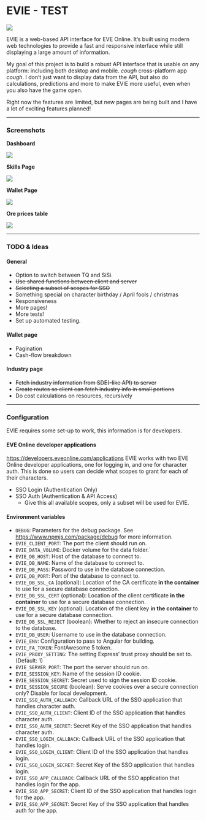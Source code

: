 # EVIE - TEST

[![](https://img.shields.io/badge/fly_safe-o7-2F849E.svg?style=for-the-badge)](https://www.eveonline.com/)

EVIE is a web-based API interface for EVE Online. It’s built using modern web technologies to provide a fast and responsive interface while still displaying a large amount of information.

My goal of this project is to build a robust API interface that is usable on any platform: including both desktop and mobile. *cough* cross-platform app *cough*. I don’t just want to display data from the API, but also do calculations, predictions and more to make EVIE more useful, even when you also have the game open.

Right now the features are limited, but new pages are being built and I have a lot of exciting features planned!

---

### Screenshots
**Dashboard**

![](https://data.saturnserver.org/images/dashboard.png)

**Skills Page**

![](https://data.saturnserver.org/images/skills.png)

**Wallet Page**

![](https://data.saturnserver.org/images/wallet.png)

**Ore prices table**

![](https://data.saturnserver.org/images/ores.png)

---

### TODO & Ideas

#### General
* Option to switch between TQ and SiSi.
* ~~Use shared functions between client and server~~
* ~~Selecting a subset of scopes for SSO~~
* Something special on character birthday / April fools / christmas
* Responsiveness
* More pages!
* More tests!
* Set up automated testing.

#### Wallet page
* Pagination
* Cash-flow breakdown

#### Industry page
* ~~Fetch industry information from SDE(-like API) to server~~
* ~~Create routes so client can fetch industry info in small portions~~
* Do cost calculations on resources, recursively

---

### Configuration
EVIE requires some set-up to work, this information is for developers.

#### EVE Online developer applications
<https://developers.eveonline.com/applications>
EVIE works with two EVE Online developer applications, one for logging in, and one for character auth.
This is done so users can decide what scopes to grant for each of their characters.

- SSO Login (Authentication Only)
- SSO Auth (Authentication & API Access)
    - Give this all available scopes, only a subset will be used for EVIE.

#### Environment variables
- `DEBUG`: Parameters for the debug package. See <https://www.npmjs.com/package/debug> for more information.
- `EVIE_CLIENT_PORT`: The port the client should run on.
- `EVIE_DATA_VOLUME`: Docker volume for the data folder.`
- `EVIE_DB_HOST`: Host of the database to connect to.
- `EVIE_DB_NAME`: Name of the database to connect to.
- `EVIE_DB_PASS`: Password to use in the database connection.
- `EVIE_DB_PORT`: Port of the database to connect to.
- `EVIE_DB_SSL_CA` (optional): Location of the CA certificate **in the container** to use for a secure database connection.
- `EVIE_DB_SSL_CERT` (optional): Location of the client certificate **in the container** to use for a secure database connection.
- `EVIE_DB_SSL_KEY` (optional): Location of the client key **in the container** to use for a secure database connection.
- `EVIE_DB_SSL_REJECT` (boolean): Whether to reject an insecure connection to the database.
- `EVIE_DB_USER`: Username to use in the database connection.
- `EVIE_ENV`: Configuration to pass to Angular for building.
- `EVIE_FA_TOKEN`: FontAwesome 5 token.
- `EVIE_PROXY_SETTING`: The setting Express' trust proxy should be set to. (Default: 1)
- `EVIE_SERVER_PORT`: The port the server should run on.
- `EVIE_SESSION_KEY`: Name of the session ID cookie.
- `EVIE_SESSION_SECRET`: Secret used to sign the session ID cookie.
- `EVIE_SESSION_SECURE` (boolean): Serve cookies over a secure connection only? Disable for local development.
- `EVIE_SSO_AUTH_CALLBACK`: Callback URL of the SSO application that handles character auth.
- `EVIE_SSO_AUTH_CLIENT`: Client ID of the SSO application that handles character auth.
- `EVIE_SSO_AUTH_SECRET`: Secret Key of the SSO application that handles character auth.
- `EVIE_SSO_LOGIN_CALLBACK`: Callback URL of the SSO application that handles login.
- `EVIE_SSO_LOGIN_CLIENT`: Client ID of the SSO application that handles login.
- `EVIE_SSO_LOGIN_SECRET`: Secret Key of the SSO application that handles login.
- `EVIE_SSO_APP_CALLBACK`: Callback URL of the SSO application that handles login for the app.
- `EVIE_SSO_APP_SECRET`: Client ID of the SSO application that handles login for the app.
- `EVIE_SSO_APP_SECRET`: Secret Key of the SSO application that handles auth for the app.
